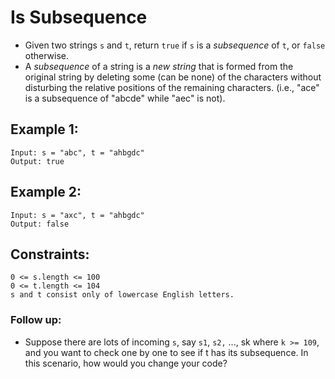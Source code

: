 
# Is Subsequence
  
- Given two strings `s` and `t`, return `true` if `s` is a _subsequence_ of `t`, or `false` otherwise.
- A _subsequence_ of a string is a _new string_ that is formed from the original string by deleting some (can be none) of the characters without disturbing the relative positions of the remaining characters. (i.e., "ace" is a subsequence of "abcde" while "aec" is not).


## Example 1:
```
Input: s = "abc", t = "ahbgdc"
Output: true
```

## Example 2:
```
Input: s = "axc", t = "ahbgdc"
Output: false
```

## Constraints:
```
0 <= s.length <= 100
0 <= t.length <= 104
s and t consist only of lowercase English letters.
```

### Follow up: 
- Suppose there are lots of incoming `s`, say `s1`, `s2,` ..., sk where `k >= 109`, and you want to check one by one to see if t has its subsequence. In this scenario, how would you change your code?